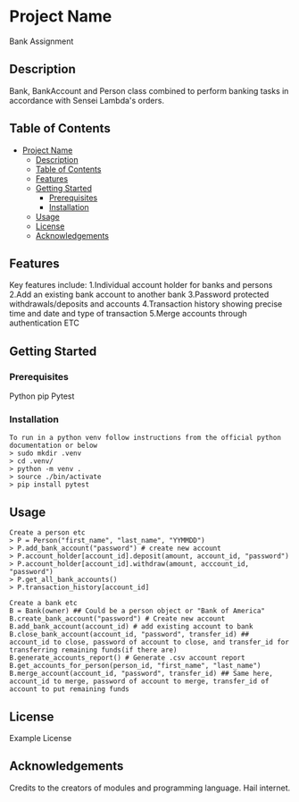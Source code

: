 # Project Name

Bank Assignment

## Description

Bank, BankAccount and Person class combined to perform banking tasks in accordance with Sensei Lambda's orders.


## Table of Contents

- [Project Name](#project-name)
  - [Description](#description)
  - [Table of Contents](#table-of-contents)
  - [Features](#features)
  - [Getting Started](#getting-started)
    - [Prerequisites](#prerequisites)
    - [Installation](#installation)
  - [Usage](#usage)
  - [License](#license)
  - [Acknowledgements](#acknowledgements)

## Features

Key features include:
1.Individual account holder for banks and persons
2.Add an existing bank account to another bank
3.Password protected withdrawals/deposits and accounts
4.Transaction history showing precise time and date and type of transaction
5.Merge accounts through authentication
ETC

## Getting Started

### Prerequisites

Python
pip
Pytest

### Installation


```
To run in a python venv follow instructions from the official python documentation or below
> sudo mkdir .venv
> cd .venv/
> python -m venv .
> source ./bin/activate
> pip install pytest
```

## Usage

```
Create a person etc
> P = Person("first_name", "last_name", "YYMMDD")
> P.add_bank_account("password") # create new account
> P.account_holder[account_id].deposit(amount, account_id, "password")
> P.account_holder[account_id].withdraw(amount, acccount_id, "password")
> P.get_all_bank_accounts()
> P.transaction_history[account_id]

Create a bank etc
B = Bank(owner) ## Could be a person object or "Bank of America"
B.create_bank_account("password") # Create new account
B.add_bank_account(account_id) # add existing account to bank
B.close_bank_account(account_id, "password", transfer_id) ## account_id to close, password of account to close, and transfer_id for transferring remaining funds(if there are)
B.generate_accounts_report() # Generate .csv account report
B.get_accounts_for_person(person_id, "first_name", "last_name")
B.merge_account(account_id, "password", transfer_id) ## Same here, account_id to merge, password of account to merge, transfer_id of account to put remaining funds
```





## License

Example License

## Acknowledgements

Credits to the creators of modules and programming language. Hail internet.

